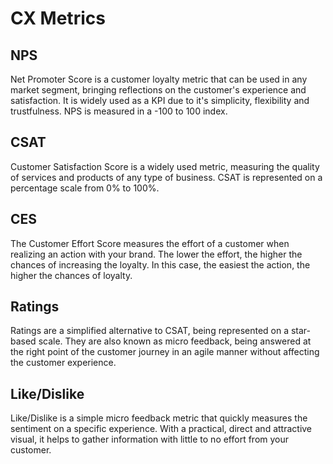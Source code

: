 # CX Metrics

## NPS

Net Promoter Score is a customer loyalty metric that can be used in any market segment, bringing reflections on the customer's experience and satisfaction. It is widely used as a KPI due to it's simplicity, flexibility and trustfulness. NPS is measured in a -100 to 100 index.

## CSAT
Customer Satisfaction Score is a widely used metric, measuring the quality of services and products of any type of business. CSAT is represented on a percentage scale from 0% to 100%.

## CES
The Customer Effort Score measures the effort of a customer when realizing an action with your brand. The lower the effort, the higher the chances of increasing the loyalty.  In this case, the easiest the action, the higher the chances of loyalty.

## Ratings
Ratings are a simplified alternative to CSAT, being represented on a star-based scale. They are also known as micro feedback, being answered at the right point of the customer journey in an agile manner without affecting the customer experience.

## Like/Dislike
Like/Dislike is a simple micro feedback metric that quickly measures the sentiment on a specific experience. With a practical, direct and attractive visual, it helps to gather information with little to no effort from your customer.
